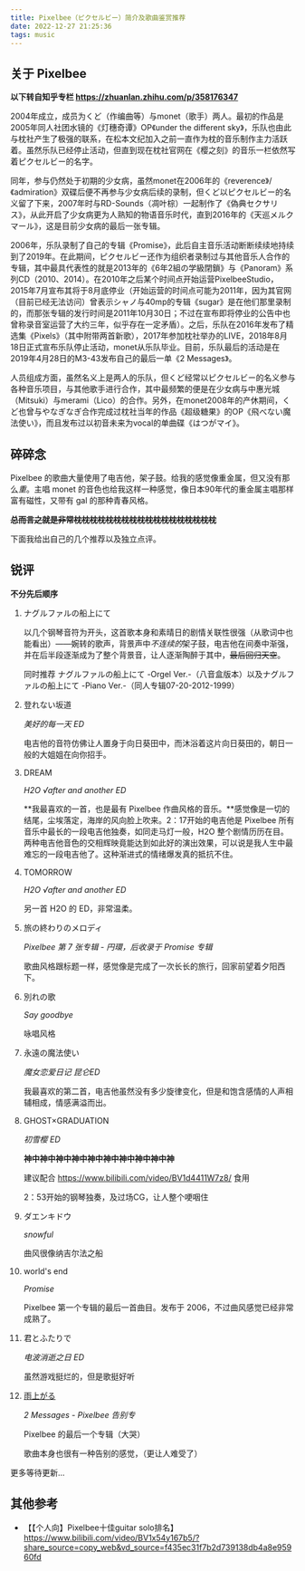 ```yaml
---
title: Pixelbee（ピクセルビー）简介及歌曲鉴赏推荐
date: 2022-12-27 21:25:36
tags: music
---
```


## 关于 Pixelbee

**以下转自知乎专栏 <https://zhuanlan.zhihu.com/p/358176347>**

2004年成立，成员为くど（作编曲等）与monet（歌手）两人。最初的作品是2005年同人社团水镜的《灯穗奇谭》OP《under the different sky》，乐队也由此与枕社产生了极强的联系，在松本文纪加入之前一直作为枕的音乐制作主力活跃着。虽然乐队已经停止活动，但直到现在枕社官网在《樱之刻》的音乐一栏依然写着ピクセルビー的名字。

同年，参与仍然处于初期的少女病，虽然monet在2006年的《reverence》/《admiration》双碟后便不再参与少女病后续的录制，但くど以ピクセルビー的名义留了下来，2007年时与RD-Sounds（凋叶棕）一起制作了《偽典セクサリス》，从此开启了少女病更为人熟知的物语音乐时代，直到2016年的《天巡メルクマール》，这是目前少女病的最后一张专辑。

2006年，乐队录制了自己的专辑《Promise》，此后自主音乐活动断断续续地持续到了2019年。在此期间，ピクセルビー还作为组织者录制过与其他音乐人合作的专辑，其中最具代表性的就是2013年的《6年2組の学級閉鎖》与《Panoram》系列CD（2010、2014）。在2010年之后某个时间点开始运营PixelbeeStudio，2015年7月宣布其将于8月底停业（开始运营的时间点可能为2011年，因为其官网（目前已经无法访问）曾表示シャノ与40mp的专辑《sugar》是在他们那里录制的，而那张专辑的发行时间是2011年10月30日；不过在宣布即将停业的公告中也曾称录音室运营了大约三年，似乎存在一定矛盾）。之后，乐队在2016年发布了精选集《Pixels》（其中附带两首新歌），2017年参加枕社举办的LIVE，2018年8月18日正式宣布乐队停止活动，monet从乐队毕业。目前，乐队最后的活动是在2019年4月28日的M3-43发布自己的最后一单《2 Messages》。

人员组成方面，虽然名义上是两人的乐队，但くど经常以ピクセルビー的名义参与各种音乐项目，与其他歌手进行合作，其中最频繁的便是在少女病与中惠光城（Mitsuki）与merami（Lico）的合作。另外，在monet2008年的产休期间，くど也曾与やなぎなぎ合作完成过枕社当年的作品《超级糖果》的OP《飛べない魔法使い》，而且发布过以初音未来为vocal的单曲碟《はつがマイ》。

## 碎碎念

Pixelbee 的歌曲大量使用了电吉他，架子鼓。给我的感觉像重金属，但又没有那么*重*。主唱 monet 的音色也给我这样一种感觉，像日本90年代的重金属主唱那样富有磁性，又带有 gal 的那种青春风格。

~~**总而言之就是非常枕枕枕枕枕枕枕枕枕枕枕枕枕枕枕枕枕枕**~~

下面我给出自己的几个推荐以及独立点评。

## 锐评

**不分先后顺序**

1. ナグルファルの船上にて

    以几个钢琴音符为开头，这首歌本身和素晴日的剧情关联性很强（从歌词中也能看出）——婉转的歌声，背景声中*不连续的*架子鼓，电吉他在间奏中渐强，并在后半段逐渐成为了整个背景音，让人逐渐陶醉于其中，~~最后回归天空~~。

    同时推荐 ナグルファルの船上にて -Orgel Ver.-（八音盒版本）以及ナグルファルの船上にて -Piano Ver.-（同人专辑07-20-2012-1999）

2. 登れない坂道

    *美好的每一天 ED*

    电吉他的音符仿佛让人置身于向日葵田中，而沐浴着这片向日葵田的，朝日一般的大姐姐在向你招手。

3. DREAM

    *H2O √after and another ED*

    **我最喜欢的一首，也是最有 Pixelbee 作曲风格的音乐。**感觉像是一切的结尾，尘埃落定，海岸的风向脸上吹来。2：17开始的电吉他是 Pixelbee 所有音乐中最长的一段电吉他独奏，如同走马灯一般，H2O 整个剧情历历在目。两种电吉他音色的交相辉映竟能达到如此好的演出效果，可以说是我人生中最难忘的一段电吉他了。这种渐进式的情绪爆发真的抵抗不住。

4. TOMORROW

    *H2O √after and another ED*

    另一首 H2O 的 ED，非常温柔。

5. 旅の終わりのメロディ

    *Pixelbee 第 7 张专辑 - 円環，后收录于 Promise 专辑*

    歌曲风格跟标题一样，感觉像是完成了一次长长的旅行，回家前望着夕阳西下。

6. 別れの歌

    *Say goodbye*

    咏唱风格

7. 永遠の魔法使い

    *魔女恋爱日记 昆仑ED*

    我最喜欢的第二首，电吉他虽然没有多少旋律变化，但是和饱含感情的人声相辅相成，情感满溢而出。

8. GHOST×GRADUATION

    *初雪樱 ED*

    **神中神中神中神中神中神中神中神中神中神**

    建议配合 <https://www.bilibili.com/video/BV1d4411W7z8/> 食用

    2：53开始的钢琴独奏，及过场CG，让人整个哽咽住

9. ダエンキドウ

    *snowful*

    曲风很像纳吉尔法之船

10. world's end

    *Promise*

    Pixelbee 第一个专辑的最后一首曲目。发布于 2006，不过曲风感觉已经非常成熟了。

11. 君とふたりで

    *电波消逝之日 ED*

    虽然游戏挺烂的，但是歌挺好听

12. [雨上がる](https://www.bilibili.com/video/BV1LP411A7Tu)

    *2 Messages - Pixelbee 告别专*

    Pixelbee 的最后一个专辑（大哭）

    歌曲本身也很有一种告别的感觉，（更让人难受了）

更多等待更新...

## 其他参考

- 【【个人向】Pixelbee十佳guitar solo排名】 https://www.bilibili.com/video/BV1x54y167b5/?share_source=copy_web&vd_source=f435ec31f7b2d739138db4a8e95960fd